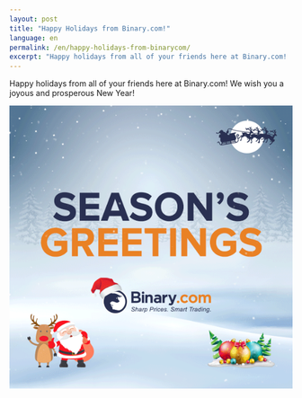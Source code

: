 ```yaml
---
layout: post
title: "Happy Holidays from Binary.com!"
language: en
permalink: /en/happy-holidays-from-binarycom/
excerpt: "Happy holidays from all of your friends here at Binary.com!  We wish you a joyous and prosperous New Year!..."
---
```



Happy holidays from all of your friends here at Binary.com!  We wish you a joyous and prosperous New Year!

![](/images/en-greeting2016.gif)

